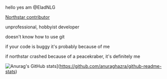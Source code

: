 hello yes am @EladNLG

[Northstar contributor](https://github.com/R2Northstar/)

unprofessional, hobbyist developer

doesn't know how to use git

if your code is buggy it's probably because of me

if northstar crashed because of a peacekraber, it's definitely me

![Anurag's GitHub stats](https://github-readme-stats.vercel.app/api?username=eladnlg)](https://github.com/anuraghazra/github-readme-stats)
